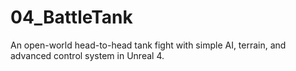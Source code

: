 # 04_BattleTank
An open-world head-to-head tank fight with simple AI, terrain, and advanced control system in Unreal 4. 

